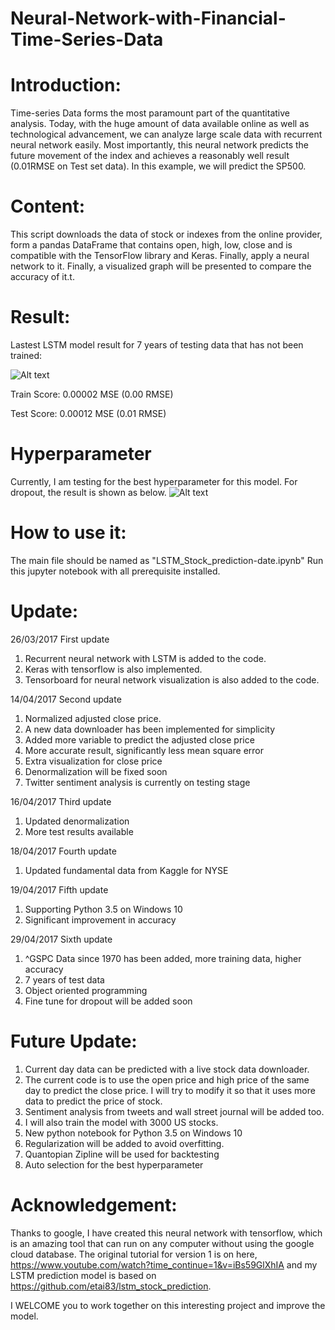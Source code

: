 # Neural-Network-with-Financial-Time-Series-Data

# Introduction:

Time-series Data forms the most paramount part of the quantitative analysis. Today, with the huge amount of data available online as well as technological advancement, we can analyze large scale data with recurrent neural network easily. Most importantly, this neural network predicts the future movement of the index and achieves a reasonably well result (0.01RMSE on Test set data). In this example, we will predict the SP500.

# Content:

This script downloads the data of stock or indexes from the online provider, form a pandas DataFrame that contains open, high, low, close and is compatible with the TensorFlow library and Keras. Finally, apply a neural network to it. Finally, a visualized graph will be presented to compare the accuracy of it.t.

# Result:
Lastest LSTM model result for 7 years of testing data that has not been trained:

![Alt text]()

Train Score: 0.00002 MSE (0.00 RMSE)

Test Score: 0.00012 MSE (0.01 RMSE)

# Hyperparameter
Currently, I am testing for the best hyperparameter for this model.
For dropout, the result is shown as below.
![Alt text](https://github.com/BenjiKCF/Neural-Network-with-Financial-Time-Series-Data/blob/master/dropout.png)

# How to use it:
The main file should be named as "LSTM_Stock_prediction-date.ipynb"
Run this jupyter notebook with all prerequisite installed. 

# Update:
26/03/2017 First update
1. Recurrent neural network with LSTM is added to the code. 
2. Keras with tensorflow is also implemented. 
3. Tensorboard for neural network visualization is also added to the code.

14/04/2017 Second update
1. Normalized adjusted close price. 
2. A new data downloader has been implemented for simplicity
3. Added more variable to predict the adjusted close price
4. More accurate result, significantly less mean square error
5. Extra visualization for close price
6. Denormalization will be fixed soon
7. Twitter sentiment analysis is currently on testing stage

16/04/2017 Third update
1. Updated denormalization 
2. More test results available

18/04/2017 Fourth update
1. Updated fundamental data from Kaggle for NYSE 

19/04/2017 Fifth update
1. Supporting Python 3.5 on Windows 10
2. Significant improvement in accuracy

29/04/2017 Sixth update
1. ^GSPC Data since 1970 has been added, more training data, higher accuracy
2. 7 years of test data 
3. Object oriented programming
4. Fine tune for dropout will be added soon


# Future Update:
1. Current day data can be predicted with a live stock data downloader.
2. The current code is to use the open price and high price of the same day to predict the close price. I will try to modify it so that it uses more data to predict the price of stock.
3. Sentiment analysis from tweets and wall street journal will be added too.
4. I will also train the model with 3000 US stocks.
5. New python notebook for Python 3.5 on Windows 10
6. Regularization will be added to avoid overfitting.
7. Quantopian Zipline will be used for backtesting
8. Auto selection for the best hyperparameter


# Acknowledgement:
Thanks to google, I have created this neural network with tensorflow, which is an amazing tool that can run on any computer without using the google cloud database. The original tutorial for version 1 is on here, https://www.youtube.com/watch?time_continue=1&v=iBs59GlXhIA and my LSTM prediction model is based on https://github.com/etai83/lstm_stock_prediction.

I WELCOME you to work together on this interesting project and improve the model.

